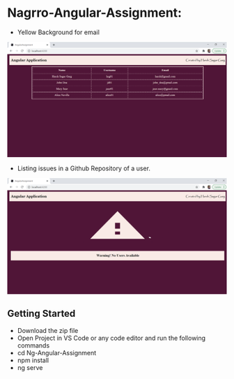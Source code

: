 # Nagrro-Angular-Assignment:

* Yellow Background for email
<img src="images/screenshot1.png" width="550">

* Listing issues in a Github Repository of a user.
<img src="images/screenshot2.png" width="550">


## Getting Started

* Download the zip file
* Open Project in VS Code or any code editor and run the following commands
* cd Ng-Angular-Assignment
* npm install
* ng serve
